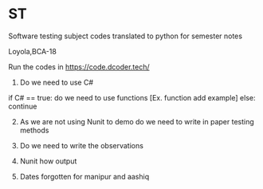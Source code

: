 # ST
Software testing subject codes translated to python for semester notes

Loyola,BCA-18

Run the codes in https://code.dcoder.tech/

1. Do we need to use C#

if C# == true:
   do we need to use functions [Ex. function add example]
else:
  continue
   
2. As we are not using Nunit to demo do we need to write in paper testing methods

3. Do we need to write the observations

4. Nunit how output

5. Dates forgotten for manipur and aashiq
